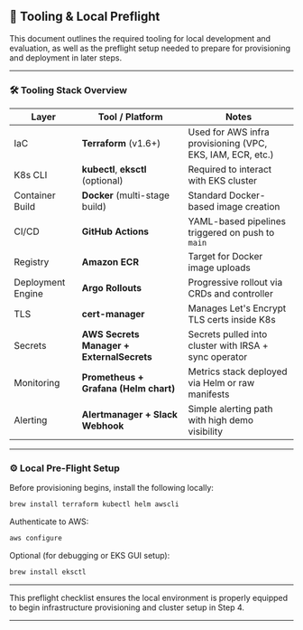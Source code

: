 ## 🧰 Tooling & Local Preflight

This document outlines the required tooling for local development and evaluation, as well as the preflight setup needed to prepare for provisioning and deployment in later steps.

---

### 🛠️ Tooling Stack Overview

| Layer              | Tool / Platform                       | Notes                                                                 |
|--------------------|----------------------------------------|-----------------------------------------------------------------------|
| IaC                | **Terraform** (v1.6+)                  | Used for AWS infra provisioning (VPC, EKS, IAM, ECR, etc.)           |
| K8s CLI            | **kubectl**, **eksctl** (optional)     | Required to interact with EKS cluster                                |
| Container Build    | **Docker** (multi-stage build)         | Standard Docker-based image creation                                 |
| CI/CD              | **GitHub Actions**                     | YAML-based pipelines triggered on push to `main`                     |
| Registry           | **Amazon ECR**                         | Target for Docker image uploads                                      |
| Deployment Engine  | **Argo Rollouts**                      | Progressive rollout via CRDs and controller                          |
| TLS                | **cert-manager**                       | Manages Let's Encrypt TLS certs inside K8s                           |
| Secrets            | **AWS Secrets Manager + ExternalSecrets** | Secrets pulled into cluster with IRSA + sync operator             |
| Monitoring         | **Prometheus + Grafana (Helm chart)**  | Metrics stack deployed via Helm or raw manifests                     |
| Alerting           | **Alertmanager + Slack Webhook**       | Simple alerting path with high demo visibility                       |

---

### ⚙️ Local Pre-Flight Setup

Before provisioning begins, install the following locally:

```bash
brew install terraform kubectl helm awscli
```

Authenticate to AWS:

```bash
aws configure
```

Optional (for debugging or EKS GUI setup):

```bash
brew install eksctl
```

---

This preflight checklist ensures the local environment is properly equipped to begin infrastructure provisioning and cluster setup in Step 4.

---
